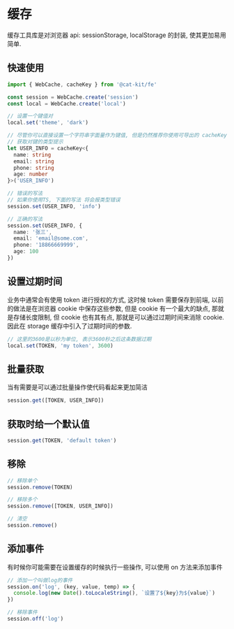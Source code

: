 # 缓存

缓存工具库是对浏览器 api: sessionStorage, localStorage 的封装, 使其更加易用简单.

## 快速使用


```ts
import { WebCache, cacheKey } from '@cat-kit/fe'

const session = WebCache.create('session')
const local = WebCache.create('local')

// 设置一个键值对
local.set('theme', 'dark')

// 尽管你可以直接设置一个字符串字面量作为键值, 但是仍然推荐你使用可导出的 cacheKey 方法来生成一个键, 然后你就可以获取TS的类型提示了
// 获取对键的类型提示
let USER_INFO = cacheKey<{
  name: string
  email: string
  phone: string
  age: number
}>('USER_INFO')

// 错误的写法
// 如果你使用TS, 下面的写法 将会报类型错误
session.set(USER_INFO, 'info')

// 正确的写法
session.set(USER_INFO, {
  name: '张三',
  email: 'email@some.com',
  phone: '18866669999',
  age: 100
})
```

## 设置过期时间

业务中通常会有使用 token 进行授权的方式, 这时候 token 需要保存到前端, 以前的做法是在浏览器 cookie 中保存这些参数, 但是 cookie 有一个最大的缺点, 那就是存储长度限制, 但 cookie 也有其有点, 那就是可以通过过期时间来消除 cookie. 因此在 storage 缓存中引入了过期时间的参数.

```ts
// 这里的3600是以秒为单位, 表示3600秒之后这条数据过期
local.set(TOKEN, 'my token', 3600)
```

## 批量获取

当有需要是可以通过批量操作使代码看起来更加简洁

```ts
session.get([TOKEN, USER_INFO])
```

## 获取时给一个默认值

```ts
session.get(TOKEN, 'default token')
```

## 移除

```ts
// 移除单个
session.remove(TOKEN)

// 移除多个
session.remove([TOKEN, USER_INFO])

// 清空
session.remove()
```

## 添加事件

有时候你可能需要在设置缓存的时候执行一些操作, 可以使用 on 方法来添加事件

```ts
// 添加一个叫做log的事件
session.on('log', (key, value, temp) => {
  console.log(new Date().toLocaleString(), `设置了${key}为${value}`)
})

// 移除事件
session.off('log')
```

